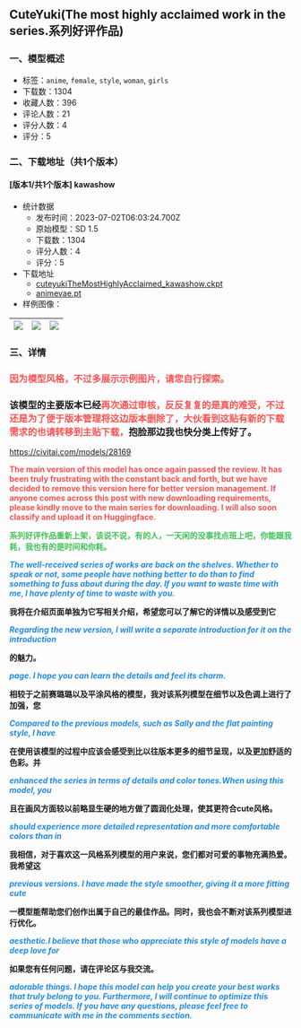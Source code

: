 ## CuteYuki(The most highly acclaimed work in the series.系列好评作品)
### 一、模型概述

- 标签：`anime`, `female`, `style`, `woman`, `girls`
- 下载数：1304
- 收藏人数：396
- 评论人数：21
- 评分人数：4
- 评分：5

### 二、下载地址（共1个版本）

#### [版本1/共1个版本] kawashow

- 统计数据
  - 发布时间：2023-07-02T06:03:24.700Z
  - 原始模型：SD 1.5
  - 下载数：1304
  - 评分人数：4
  - 评分：5
- 下载地址
  - [cuteyukiTheMostHighlyAcclaimed_kawashow.ckpt](https://civitai.com/api/download/models/99661)
  - [animevae.pt](https://civitai.com/api/download/models/99661?type=VAE&format=Other)
- 样例图像：

| <img src="https://image.civitai.com/xG1nkqKTMzGDvpLrqFT7WA/a06f1ffd-e9b3-4f97-81bf-e224a699399b/width=450/1229478.jpeg" /> | <img src="https://image.civitai.com/xG1nkqKTMzGDvpLrqFT7WA/b82270c8-044b-452f-b57c-00132c7ab239/width=450/1210928.jpeg" /> | <img src="https://image.civitai.com/xG1nkqKTMzGDvpLrqFT7WA/d8f4b9e9-495d-4a1f-a8b0-7116f7128c26/width=450/1210929.jpeg" /> |
| ---- | ---- | ---- |


### 三、详情
<h3 id="heading-4"><strong><span style="color:rgb(250, 82, 82)">因为模型风格，不过多展示示例图片，请您自行探索。</span></strong></h3><h3 id="heading-4">该模型的主要版本已经<span style="color:rgb(250, 82, 82)">再次通过审核，反反复复的是真的难受，不过还是为了便于版本管理将这边版本删除了，大伙看到这贴有新的下载需求的也请转移到主贴下载，</span>抱脸那边我也快分类上传好了。</h3><p><a target="_blank" rel="ugc" href="https://civitai.com/models/28169">https://civitai.com/models/28169</a></p><p><strong><span style="color:rgb(250, 82, 82)">The main version of this model has once again passed the review. It has been truly frustrating with the constant back and forth, but we have decided to remove this version here for better version management. If anyone comes across this post with new downloading requirements, please kindly move to the main series for downloading. I will also soon classify and upload it on Huggingface.</span></strong></p><p><strong><span style="color:rgb(64, 192, 87)">系列好评作品重新上架，该说不说，有的人，一天闲的没事找点班上吧，你能跟我耗，我也有的是时间和你耗。</span></strong></p><p><strong><em><span style="color:rgb(34, 139, 230)">The well-received series of works are back on the shelves. Whether to speak or not, some people have nothing better to do than to find something to fuss about during the day. If you want to waste time with me, I have plenty of time to waste with you.</span></em></strong></p><p><strong>我将在介绍页面单独为它写相关介绍，希望您可以了解它的详情以及感受到它</strong></p><p><strong><em><span style="color:rgb(34, 139, 230)">Regarding the new version, I will write a separate introduction for it on the introduction</span></em></strong></p><p><strong>的魅力。</strong></p><p><strong><em><span style="color:rgb(34, 139, 230)">page. I hope you can learn the details and feel its charm.</span></em></strong></p><p><strong>相较于之前赛璐璐以及平涂风格的模型，我对该系列模型在细节以及色调上进行了加强，您</strong></p><p><strong><em><span style="color:rgb(34, 139, 230)">Compared to the previous models, such as Sally and the flat painting style, I have</span></em></strong></p><p><strong>在使用该模型的过程中应该会感受到比以往版本更多的细节呈现，以及更加舒适的色彩。并</strong></p><p><strong><em><span style="color:rgb(34, 139, 230)">enhanced the series in terms of details and color tones.When using this model, you</span></em></strong></p><p><strong>且在画风方面较以前略显生硬的地方做了圆润化处理，使其更符合cute风格。</strong></p><p><strong><em><span style="color:rgb(34, 139, 230)">should experience more detailed representation and more comfortable colors than in</span></em></strong></p><p><strong>我相信，对于喜欢这一风格系列模型的用户来说，您们都对可爱的事物充满热爱。我希望这</strong></p><p><strong><em><span style="color:rgb(34, 139, 230)">previous versions. I have made the style smoother, giving it a more fitting cute</span></em></strong></p><p><strong>一模型能帮助您们创作出属于自己的最佳作品。同时，我也会不断对该系列模型进行优化。</strong></p><p><strong><em><span style="color:rgb(34, 139, 230)">aesthetic.I believe that those who appreciate this style of models have a deep love for</span></em></strong></p><p><strong>如果您有任何问题，请在评论区与我交流。</strong></p><p><strong><em><span style="color:rgb(34, 139, 230)">adorable things. I hope this model can help you create your best works that truly belong to you. Furthermore, I will continue to optimize this series of models. If you have any questions, please feel free to communicate with me in the comments section.</span></em></strong></p>